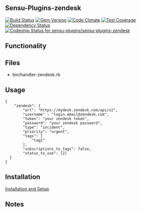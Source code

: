 ## Sensu-Plugins-zendesk

[![Build Status](https://travis-ci.org/sensu-plugins/sensu-plugins-zendesk.svg?branch=master)](https://travis-ci.org/sensu-plugins/sensu-plugins-zendesk)
[![Gem Version](https://badge.fury.io/rb/sensu-plugins-zendesk.svg)](http://badge.fury.io/rb/sensu-plugins-zendesk)
[![Code Climate](https://codeclimate.com/github/sensu-plugins/sensu-plugins-zendesk/badges/gpa.svg)](https://codeclimate.com/github/sensu-plugins/sensu-plugins-zendesk)
[![Test Coverage](https://codeclimate.com/github/sensu-plugins/sensu-plugins-zendesk/badges/coverage.svg)](https://codeclimate.com/github/sensu-plugins/sensu-plugins-zendesk)
[![Dependency Status](https://gemnasium.com/sensu-plugins/sensu-plugins-zendesk.svg)](https://gemnasium.com/sensu-plugins/sensu-plugins-zendesk)
[![Codeship Status for sensu-plugins/sensu-plugins-zendesk](https://codeship.com/projects/de182970-e203-0132-9c61-4ea0dd54b93d/status?branch=master)](https://codeship.com/projects/81356)

## Functionality

## Files
 * bin/handler-zendesk.rb

## Usage

```
{
    "zendesk": {
        "url": "https://mydesk.zendesk.com/api/v2",
        "username" : "login.email@zendesk.com",
        "token": "your zendesk token",
        "password": "your zendesk password",
        "type": "incident",
        "priority": "urgent",
        "tags": [
            "tag1"
        ],
        "subscriptions_to_tags": false,
        "status_to_use": [2]
  }
}
```
## Installation

[Installation and Setup](https://github.com/sensu-plugins/documentation/blob/master/user_docs/installation_instructions.md)


## Notes
